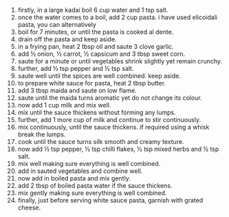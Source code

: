 1. firstly, in a large kadai boil 6 cup water and 1 tsp salt.
2. once the water comes to a boil, add 2 cup pasta. i have used elicoidali pasta, you can alternatively     
3. boil for 7 minutes, or until the pasta is cooked al dente.
4. drain off the pasta and keep aside.
5. in a frying pan, heat 2 tbsp oil and saute 3 clove garlic.
6. add ½ onion, ½ carrot, ½ capsicum and 3 tbsp sweet corn.
7. saute for a minute or until vegetables shrink slightly yet remain crunchy.
8. further, add ½ tsp pepper and ½ tsp salt.
9. saute well until the spices are well combined. keep aside.
10. to prepare white sauce for pasta, heat 2 tbsp butter.
11. add 3 tbsp maida and saute on low flame.
12. saute until the maida turns aromatic yet do not change its colour.
13. now add 1 cup milk and mix well.
14. mix until the sauce thickens without forming any lumps.
15. further, add 1 more cup of milk and continue to stir continuously.
16. mix continuously, until the sauce thickens. if required using a whisk break the lumps.
17. cook until the sauce turns silk smooth and creamy texture.
18. now add ½ tsp pepper, ½ tsp chilli flakes, ½ tsp mixed herbs and ½ tsp salt.
19. mix well making sure everything is well combined.
20. add in sauted vegetables and combine well.
21. now add in boiled pasta and mix gently.
22. add 2 tbsp of boiled pasta water if the sauce thickens.
23. mix gently making sure everything is well combined.
24. finally, just before serving white sauce pasta, garnish with grated cheese.